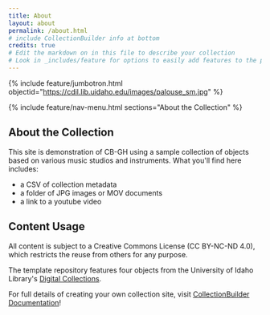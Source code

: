 ```yaml
---
title: About
layout: about
permalink: /about.html
# include CollectionBuilder info at bottom
credits: true
# Edit the markdown on in this file to describe your collection
# Look in _includes/feature for options to easily add features to the page
---
```


{% include feature/jumbotron.html objectid="https://cdil.lib.uidaho.edu/images/palouse_sm.jpg" %}

{% include feature/nav-menu.html sections="About the Collection" %}

## About the Collection

This site is demonstration of CB-GH using a sample collection of objects based on various music studios and instruments. What you'll find here includes: 

- a CSV of collection metadata
- a folder of JPG images or MOV documents
- a link to a youtube video

## Content Usage

All content is subject to a Creative Commons License (CC BY-NC-ND 4.0), which restricts the reuse from others for any purpose.

The template repository features four objects from the University of Idaho Library's [Digital Collections](https://www.lib.uidaho.edu/digital). 

For full details of creating your own collection site, visit [CollectionBuilder Documentation](https://collectionbuilder.github.io/cb-docs/)!
